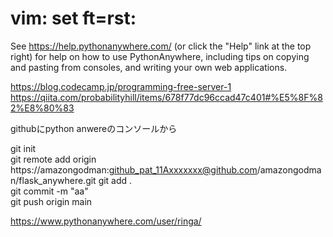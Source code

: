 
# vim: set ft=rst:

See https://help.pythonanywhere.com/ (or click the "Help" link at the top
right) for help on how to use PythonAnywhere, including tips on copying and
pasting from consoles, and writing your own web applications.



https://blog.codecamp.jp/programming-free-server-1  
https://qiita.com/probabilityhill/items/678f77dc96ccad47c401#%E5%8F%82%E8%80%83  

githubにpython anwereのコンソールから

git init  
git remote add origin https://amazongodman:github_pat_11Axxxxxxx@github.com/amazongodman/flask_anywhere.git
git add .  
git commit -m "aa"  
git push origin main  

https://www.pythonanywhere.com/user/ringa/

